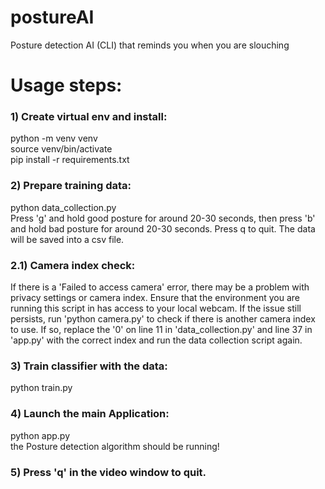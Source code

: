 # postureAI
Posture detection AI (CLI) that reminds you when you are slouching

# Usage steps:

### 1) Create virtual env and install:
   python -m venv venv  
   source venv/bin/activate  
   pip install -r requirements.txt  

### 2) Prepare training data:
   python data_collection.py  
   Press 'g' and hold good posture for around 20-30 seconds, then press 'b' and hold bad posture for around 20-30 seconds. Press q to quit. The data will be saved into a csv file.   

### 2.1) Camera index check:
   If there is a 'Failed to access camera' error, there may be a problem with privacy settings or camera index. Ensure that the environment you are running this script in has access to your local webcam. If the issue still persists, run 'python camera.py' to check if there is another camera index to use. If so, replace the '0' on line 11 in 'data_collection.py' and line 37 in 'app.py' with the correct index and run the data collection script again. 

### 3) Train classifier with the data:
   python train.py

### 4) Launch the main Application:
   python app.py  
   the Posture detection algorithm should be running!

### 5) Press 'q' in the video window to quit.



